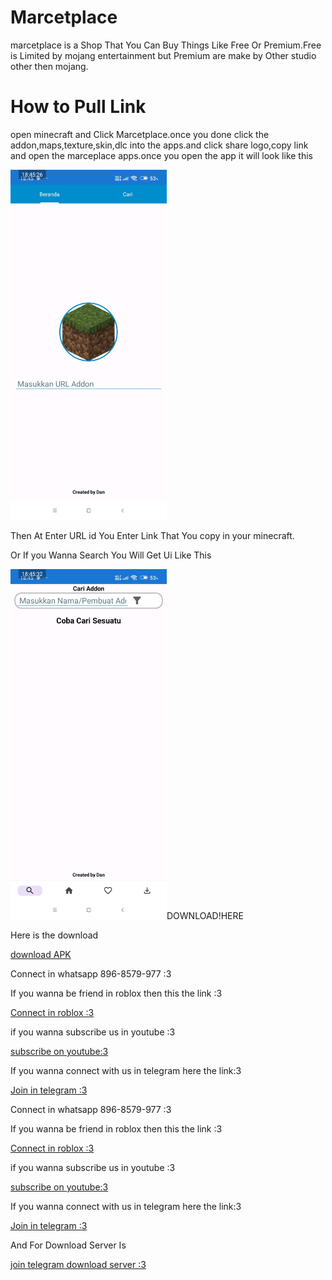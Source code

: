 <!Docttype! html>
<html>
<body>
<h1>Marcetplace</h1>
<p>marcetplace is a Shop That You Can Buy Things Like Free Or Premium.Free is Limited by mojang entertainment but Premium are make by Other studio other then mojang.</p>
<h1>How to Pull Link</h1>
<p>open minecraft and Click Marcetplace.once you done click the addon,maps,texture,skin,dlc into the apps.and click share logo,copy link and open the marceplace apps.once you open the app it will look like this</p>
<img src="main.png" width="250px" height="560px">
<p>Then At Enter URL id You Enter Link That You copy in your minecraft.</p>
<p>Or If you Wanna Search You Will Get Ui Like This</p>
<img src="search.png" width="250px" height="560px"
<h1>DOWNLOAD!HERE</h1>
<p>Here is the download</p>
<a href="https://t.me/KIWIINFOSERVER/59"download>download APK</a>
<p>Connect in whatsapp 896-8579-977 :3</p>
<p>If you wanna be friend in roblox then this the link :3</p>
<a href="https://www.roblox.com/share?code=1db53eae1e69fe4780b57f19ae388f19&type=Profile&source=ProfileShare&stamp=1757743352086" download>Connect in roblox :3</a><p>if you wanna subscribe us in youtube :3</p>
<a href="https://youtube.com/@brutal_studio?feature=shared" download>subscribe on youtube:3</a><p>If you wanna connect with us in telegram here the link:3</p>
<a href="https://t.me/+jeNobnO7N2gzZGQ1"download>Join in telegram :3</a><p>Connect in whatsapp 896-8579-977 :3</p>
<p>If you wanna be friend in roblox then this the link :3</p>
<a href="https://www.roblox.com/share?code=1db53eae1e69fe4780b57f19ae388f19&type=Profile&source=ProfileShare&stamp=1757743352086" download>Connect in roblox :3</a><p>if you wanna subscribe us in youtube :3</p>
<a href="https://youtube.com/@topickiwi?si=VeJEwZLhAc7roxHP" download>subscribe on youtube:3</a><p>If you wanna connect with us in telegram here the link:3</p>
<a href="https://t.me/KIWIINFOSERVER" download>Join in telegram :3</a>
<p>And For Download Server Is</p>
<a href="https://t.me/KIWIDOWNLOADSERVER" dowload>join telegram download server :3</a>
</html>
</body>
